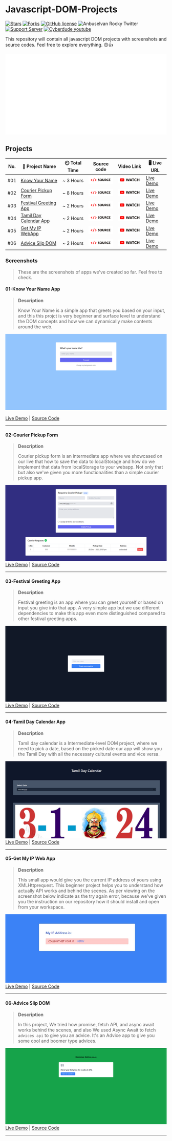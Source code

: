# Javascript-DOM-Projects

[![Stars](https://img.shields.io/github/stars/anburocky3/Javascript-DOM-Projects)](https://github.com/anburocky3/Javascript-DOM-Projects)
[![Forks](https://img.shields.io/github/forks/anburocky3/Javascript-DOM-Projects)](https://github.com/anburocky3/Javascript-DOM-Projects)
[![GitHub license](https://img.shields.io/github/license/anburocky3/Javascript-DOM-Projects)](https://github.com/anburocky3/Javascript-DOM-Projects)
![Anbuselvan Rocky Twitter](https://img.shields.io/twitter/url?style=social&url=https%3A%2F%2Fgithub.com%2Fanburocky3%2FJavascript-DOM-Projects)
[![Support Server](https://img.shields.io/discord/742347296091537448.svg?label=Discord&logo=Discord&colorB=7289da)](https://bit.ly/cyberdudeDiscord)
[![Cyberdude youtube](https://img.shields.io/youtube/channel/subscribers/UCteUj8bL1ppZcS70UCWrVfw?style=social)](https://bit.ly/cyberdudeYT)

This repository will contain all javascript DOM projects with screenshots and source codes. Feel free to explore everything. 😊👍

<img src="./supports/header.svg" alt="Learn more from cyberdude networks."/>

## Projects

| No. | 🚀 Project Name                                      | ⏲️ Total Time |                       Source code                       | Video Link                                                                           | 🖥️ Live URL                                          |
| --- | ---------------------------------------------------- | :-----------: | :-----------------------------------------------------: | ------------------------------------------------------------------------------------ | ---------------------------------------------------- |
| #01 | [Know Your Name](#01-know-your-name-app)             |   ~ 3 Hours   | [<img width="100px" src="./supports/code-btn.png" />]() | [<img width="100px" src="./supports/video-btn.png" />](https://youtu.be/0Q8eftj5OA0) | [Live Demo](https://anburocky3.github.io/know-your-name/)         |
| #02 | [Courier Pickup Form](#02-courier-pickup-form)       |   ~ 8 Hours   | [<img width="100px" src="./supports/code-btn.png" />]() | [<img width="100px" src="./supports/video-btn.png" />](https://youtu.be/0Q8eftj5OA0) | [Live Demo](https://anburocky3.github.io/courier-pickup-form/)    |
| #03 | [Festival Greeting App](#03-festival-greeting-app)   |   ~ 2 Hours   | [<img width="100px" src="./supports/code-btn.png" />]() | [<img width="100px" src="./supports/video-btn.png" />](https://youtu.be/0Q8eftj5OA0) | [Live Demo](https://anburocky3.github.io/festival-greeting-app/)  |
| #04 | [Tamil Day Calendar App](#04-tamil-day-calendar-app) |   ~ 2 Hours   | [<img width="100px" src="./supports/code-btn.png" />]() | [<img width="100px" src="./supports/video-btn.png" />](https://youtu.be/0Q8eftj5OA0) | [Live Demo](https://anburocky3.github.io/tamil-day-calendar-app/) |
| #05 | [Get My IP WebApp](#05-get-my-ip-webapp) |   ~ 2 Hours   | [<img width="100px" src="./supports/code-btn.png" />]() | [<img width="100px" src="./supports/video-btn.png" />](https://www.youtube.com/watch?v=lje9-Ft71IA) | [Live Demo](https://anburocky3.github.io/Get-My-IP-Web-App/) |
| #06 | [Advice Slip DOM](#06-advice-slip-dom) |   ~ 2 Hours   | [<img width="100px" src="./supports/code-btn.png" />]() | [<img width="100px" src="./supports/video-btn.png" />](https://www.youtube.com/watch?v=za0l3l8rwFg) | [Live Demo](https://anburocky3.github.io/advise-slip-dom/) |

### Screenshots

> These are the screenshots of apps we've created so far. Feel free to check.

#### 01-Know Your Name App

> **Description**
>
> Know Your Name is a simple app that greets you based on your input, and this this projct is very beginner and surface level to understand the DOM concepts and how we can dynamically make contents around the web. 

![Know Your Name](./screenshots/know-your-name.png)

[Live Demo](https://anburocky3.github.io/know-your-name/) | [Source Code](https://github.com/anburocky3/know-your-name)

---

#### 02-Courier Pickup Form

> **Description**
>
> Courier pickup form is an intermediate app where we showcased on our live that how to save the data to localStorage and how do we implement that data from localStorage to your webapp. Not only that but also we've given you more functionalities than a simple courier pickup app. 

![Know Your Name](./screenshots/courier-pickup-app.png)
[Live Demo](https://anburocky3.github.io/courier-pickup-form/) | [Source Code](https://github.com/anburocky3/courier-pickup-form)

---

#### 03-Festival Greeting App

> **Description**
>
> Festival greeting is an app where you can greet yourself or based on input you give into that app. A very simple app but we use different dependencies to make this app even more distinguished compared to other festival greeting apps. 

![Know Your Name](./screenshots/festival-app.png)
[Live Demo](https://anburocky3.github.io/festival-greeting-app/) | [Source Code](https://github.com/anburocky3/festival-greeting-app)

---

#### 04-Tamil Day Calendar App

> **Description**
>
> Tamil day calendar is a Intermediate-level DOM project, where we need to pick a date, based on the picked date our app will show you the Tamil Day with all the necessary cultural events and vice versa.

![Know Your Name](./screenshots/tamil-calendar-app.png)
[Live Demo](https://anburocky3.github.io/tamil-day-calendar-app/) | [Source Code](https://github.com/anburocky3/tamil-day-calendar-app)

---

#### 05-Get My IP Web App

> **Description**
>
> This small app would give you the current IP address of yours using XMLHttprequest. This beginner project helps you to understand how actually API works and behind the scenes. As per viewing on the screenshot below indicate as the try again error, because we've given you the instruction on our repository how it should install and open from your workspace. 

![Know Your Name](./screenshots/IP-webapp-new-screenshot.jpeg)
[Live Demo](https://anburocky3.github.io/Get-My-IP-Web-App/) | [Source Code](https://github.com/anburocky3/Get-My-IP-Web-App)

---

#### 06-Advice Slip DOM

> **Description**
>
> In this project, We tried how promise, fetch API, and async await works behind the scenes, and also We used Async Await to fetch `advices api` to give you an advice. It's an Advice app to give you some cool and boomer type advices. 

![Advice Slip DOM](./screenshots/advice-slip-screenshot.png)
[Live Demo](https://anburocky3.github.io/advise-slip-dom/) | [Source Code](https://github.com/anburocky3/advise-slip-dom)

---

